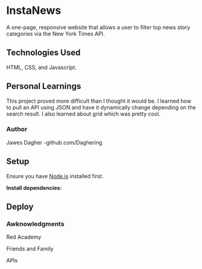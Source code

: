 # InstaNews

A one-page, responsive website that allows a user to filter top news story categories via the New York Times API.


## Technologies Used

HTML, CSS, and Javascript. 
 
## Personal Learnings
This project proved more difficult than I thought it would be. I learned how to pull an API using JSON and have it dynamically change depending on the search result. I also learned about grid which was pretty cool. 




### Author

Jawes Dagher -github.com/Daghering


## Setup

Ensure you have [Node.js](https://nodejs.org/en/) installed first.

**Install dependencies:**




## Deploy




### Awknowledgments

Red Academy

Friends and Family

APIs
